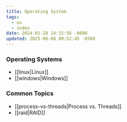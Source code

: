 ```yaml
---
title: Operating System
tags:
  - os
  - index
date: 2024-01-28 14:15:56 -0600
updated: 2025-06-06 09:52:45 -0500
---
```


### Operating Systems
* [[linux|Linux]]
* [[windows|Windows]]

### Common Topics
- [[process-vs-threads|Process vs. Threads]]
- [[raid|RAID]]
